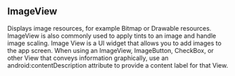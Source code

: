 ## ImageView 

Displays image resources, for example Bitmap or Drawable resources. ImageView is also commonly used to apply tints to an image and handle image scaling.
Image View is a UI widget that allows you to add images to the app screen. When using an ImageView, ImageButton, CheckBox, or other View that conveys 
information graphically, use an android:contentDescription attribute to provide a content label for that View.             
         
   
 
 
